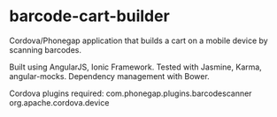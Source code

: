 barcode-cart-builder
====================

Cordova/Phonegap application that builds a cart on a mobile device by scanning barcodes.

Built using AngularJS, Ionic Framework.  Tested with Jasmine, Karma, angular-mocks.  Dependency management with Bower.

Cordova plugins required:
com.phonegap.plugins.barcodescanner
org.apache.cordova.device